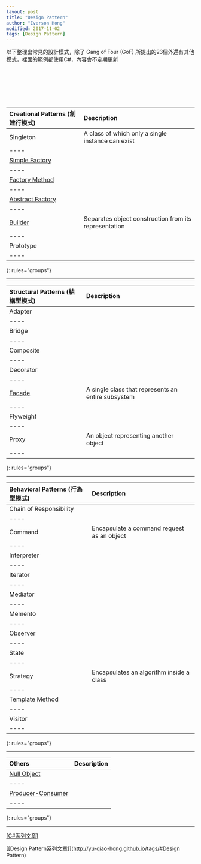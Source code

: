 ```yaml
---
layout: post
title: "Design Pattern"
author: "Iverson Hong"
modified: 2017-11-02
tags: [Design Pattern]
---
```


以下整理出常見的設計模式，除了 Gang of Four (GoF) 所提出的23個外還有其他模式，裡面的範例都使用C#，內容會不定期更新

　　　　　　　　　　

　　　　　　　　　　

　　　　　　　　　　

|**Creational Patterns (創建行模式)**|**Description**|
|:------|:------|
|Singleton|A class of which only a single instance can exist|
|----
|[Simple Factory](http://yu-qiao-hong.github.io/CSharp_DesignPattern_SimpleFactory/)|  |
|----
|[Factory Method](http://yu-qiao-hong.github.io//CSharp_DesignPattern_FactoryMethod/)| |
|----
|[Abstract Factory](http://yu-qiao-hong.github.io//CSharp_DesignPattern_AbstractFactory/)| |
|----
|[Builder](http://yu-qiao-hong.github.io//CSharp_DesignPattern_Builder/)|Separates object construction from its representation|
|----
|Prototype|  |
|----
{: rules="groups"}

----------

|**Structural Patterns (結構型模式)**|**Description**|
|:------|:------|
|Adapter|  |
|----
|Bridge| |
|----
|Composite| |
|----
|Decorator| |
|----
|[Facade](http://yu-qiao-hong.github.io//CSharp_DesignPattern_Facade/)|A single class that represents an entire subsystem|
|----
|Flyweight| |
|----
|Proxy|An object representing another object|
|----
{: rules="groups"}

----------

|**Behavioral Patterns (行為型模式)**|**Description**|
|:------|:------|
|Chain of Responsibility|  |
|----
|Command|Encapsulate a command request as an object|
|----
|Interpreter| |
|----
|Iterator| |
|----
|Mediator| |
|----
|Memento| |
|----
|Observer| |
|----
|State| |
|----
|Strategy|Encapsulates an algorithm inside a class|
|----
|Template Method| |
|----
|Visitor| |
|----
{: rules="groups"}

----------

|**Others**|**Description**|
|:------|:------|
|[Null Object](http://yu-qiao-hong.github.io//CSharp_DesignPattern_Null_Object/)|  |
|----
|[Producer-Consumer](http://yu-qiao-hong.github.io//CSharp_BlockingCollection/)| |
|----
{: rules="groups"}

----------

[[C#系列文章]](http://yu-qiao-hong.github.io/tags/#C#)

[[Design Pattern系列文章]](http://yu-qiao-hong.github.io/tags/#Design Pattern)